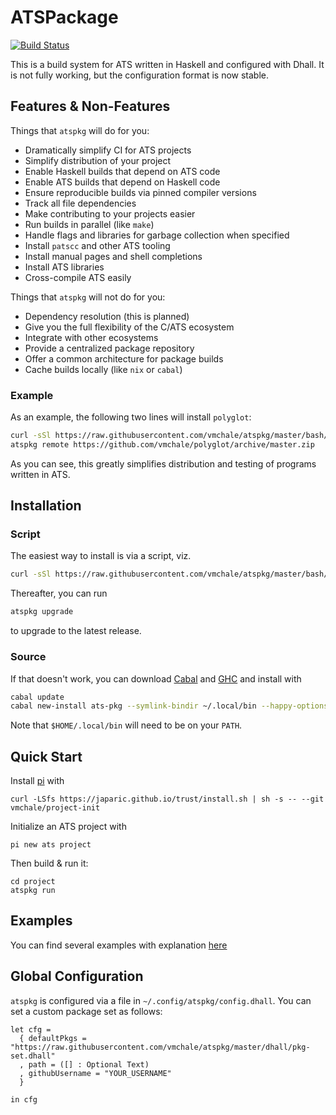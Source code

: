 # ATSPackage

[![Build Status](https://travis-ci.org/vmchale/atspkg.svg?branch=master)](https://travis-ci.org/vmchale/atspkg)

This is a build system for ATS written in Haskell and configured with Dhall. It
is not fully working, but the configuration format is now stable.

## Features & Non-Features

Things that `atspkg` will do for you:

  * Dramatically simplify CI for ATS projects
  * Simplify distribution of your project
  * Enable Haskell builds that depend on ATS code
  * Enable ATS builds that depend on Haskell code
  * Ensure reproducible builds via pinned compiler versions
  * Track all file dependencies
  * Make contributing to your projects easier
  * Run builds in parallel (like `make`)
  * Handle flags and libraries for garbage collection when specified
  * Install `patscc` and other ATS tooling
  * Install manual pages and shell completions
  * Install ATS libraries
  * Cross-compile ATS easily

Things that `atspkg` will not do for you:

  * Dependency resolution (this is planned)
  * Give you the full flexibility of the C/ATS ecosystem
  * Integrate with other ecosystems
  * Provide a centralized package repository
  * Offer a common architecture for package builds
  * Cache builds locally (like `nix` or `cabal`)

### Example

As an example, the following two lines will install `polyglot`:

```bash
curl -sSl https://raw.githubusercontent.com/vmchale/atspkg/master/bash/install.sh | bash -s
atspkg remote https://github.com/vmchale/polyglot/archive/master.zip
```

As you can see, this greatly simplifies distribution and testing of programs
written in ATS.

## Installation

### Script

The easiest way to install is via a script, viz.

```bash
curl -sSl https://raw.githubusercontent.com/vmchale/atspkg/master/bash/install.sh | bash -s
```

Thereafter, you can run

```bash
atspkg upgrade
```

to upgrade to the latest release.

### Source

If that doesn't work, you can download
[Cabal](https://www.haskell.org/cabal/download.html) and
[GHC](https://www.haskell.org/ghc/download.html) and install with

```bash
cabal update
cabal new-install ats-pkg --symlink-bindir ~/.local/bin --happy-options='-gcsa' --alex-options='-g'
```

Note that `$HOME/.local/bin` will need to be on your `PATH`.

## Quick Start

Install [pi](http://github.com/vmchale/project-init) with

```
curl -LSfs https://japaric.github.io/trust/install.sh | sh -s -- --git vmchale/project-init
```

Initialize an ATS project with

```
pi new ats project
```

Then build & run it:

```
cd project
atspkg run
```

## Examples

You can find several examples with explanation
[here](https://github.com/vmchale/atspkg/blob/master/EXAMPLES.md)

## Global Configuration

`atspkg` is configured via a file in `~/.config/atspkg/config.dhall`. You can
set a custom package set as follows:

```
let cfg = 
  { defaultPkgs = "https://raw.githubusercontent.com/vmchale/atspkg/master/dhall/pkg-set.dhall"
  , path = ([] : Optional Text)
  , githubUsername = "YOUR_USERNAME"
  }

in cfg
```
